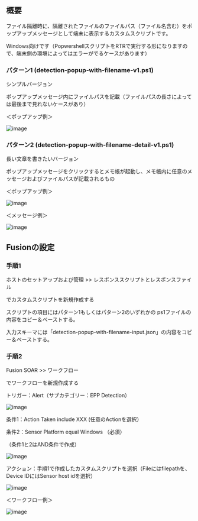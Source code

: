 ## 概要

ファイル隔離時に、隔離されたファイルのファイルパス（ファイル名含む）をポップアップメッセージとして端末に表示するカスタムスクリプトです。

Windows向けです（PopwershellスクリプトをRTRで実行する形になりますので、端末側の環境によってはエラーがでるケースがあります）



### パターン1 (detection-popup-with-filename-v1.ps1)

シンプルバージョン

ポップアップメッセージ内にファイルパスを記載（ファイルパスの長さによっては最後まで見れないケースがあり）

＜ポップアップ例＞

![image](https://github.com/user-attachments/assets/7aa35cb1-0755-4bba-aa99-68a9ba4cc283)


### パターン2 (detection-popup-with-filename-detail-v1.ps1)

長い文章を書きたいバージョン

ポップアップメッセージをクリックするとメモ帳が起動し、メモ帳内に任意のメッセージおよびファイルパスが記載されるもの

＜ポップアップ例＞

![image](https://github.com/user-attachments/assets/25f52456-b95c-4192-8434-797e0fb9f347)

＜メッセージ例＞

![image](https://github.com/user-attachments/assets/35beb1e3-3bdf-4202-b467-b30f46151f83)

## Fusionの設定

### 手順1

ホストのセットアップおよび管理 >> レスポンススクリプトとレスポンスファイル

でカスタムスクリプトを新規作成する

スクリプトの項目にはパターン1もしくはパターン2のいずれかの ps1ファイルの内容をコピー＆ペーストする。

入力スキーマには「detection-popup-with-filename-input.json」の内容をコピー＆ペーストする。

### 手順2

Fusion SOAR >> ワークフロー

でワークフローを新規作成する

トリガー：Alert（サブカテゴリー：EPP Detection）

![image](https://github.com/user-attachments/assets/c4b0bf41-4475-48e2-9e07-8a4160cb1b65)


条件1：Action Taken include XXX (任意のActionを選択）

条件2：Sensor Platform equal Windows （必須）

（条件1と2はAND条件で作成）


![image](https://github.com/user-attachments/assets/7a12673f-f631-464f-9689-60e4acacec1c)


アクション：手順1で作成したカスタムスクリプトを選択（Fileにはfilepathを、Device IDにはSensor host idを選択）

![image](https://github.com/user-attachments/assets/a3bbc7ee-53ad-4c14-846c-53dea9f8b32b)



＜ワークフロー例＞

![image](https://github.com/user-attachments/assets/f846fbd5-8ff4-4711-a3bb-ad9171e5d577)


